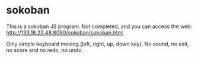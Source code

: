 # sokoban
This is a sokoban JS program.
Not completed, and you can access the web: http://133.18.23.48:8080/sokoban/sokoban.html

Only simple keyboard moving.(left, right, up, down key).
No sound, no exit, no score and no redo, no undo.

